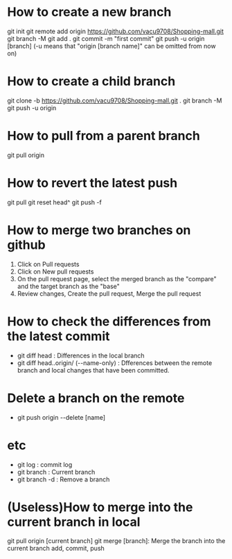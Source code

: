 # How to create a new branch
git init
git remote add origin https://github.com/vacu9708/Shopping-mall.git
git branch -M <branch>
git add .
git commit -m "first commit"
git push -u origin [branch] (-u means that "origin [branch name]" can be omitted from now on)

# How to create a child branch
git clone -b <parent branch> https://github.com/vacu9708/Shopping-mall.git .
git branch -M <child branch>
git push -u origin <child branch>

# How to pull from a parent branch
git pull origin <parent branch>

# How to revert the latest push
git pull
git reset head^
git push -f

# How to merge two branches on github
1. Click on Pull requests
2. Click on New pull requests
3. On the pull request page, select the merged branch as the "compare" and the target branch as the "base"
4. Review changes, Create the pull request, Merge the pull request

# How to check the differences from the latest commit
- git diff head : Differences in the local branch
- git diff head..origin/<branch> (--name-only) : Dfferences between the remote branch and local changes that have been committed.

# Delete a branch on the remote
- git push origin --delete [name]

# etc
- git log : commit log
- git branch : Current branch
- git branch -d : Remove a branch

# (Useless)How to merge into the current branch in local
git pull origin [current branch]
git merge [branch]: Merge the branch into the current branch
add, commit, push
